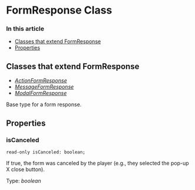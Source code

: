 FormResponse Class
==================

### In this article

- [Classes that extend FormResponse](#classes-that-extend-formresponse)
- [Properties](#properties)

Classes that extend FormResponse
--------------------------------

- [*ActionFormResponse*](ActionFormResponse.md)
- [*MessageFormResponse*](MessageFormResponse.md)
- [*ModalFormResponse*](ModalFormResponse.md)

Base type for a form response.

Properties
----------

### isCanceled

`read-only isCanceled: boolean;`

If true, the form was canceled by the player (e.g., they selected the
pop-up X close button).

Type: *boolean*
